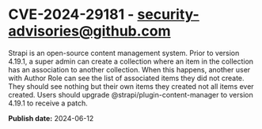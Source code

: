 # CVE-2024-29181 - security-advisories@github.com

Strapi is an open-source content management system. Prior to version 4.19.1, a super admin can create a collection where an item in the collection has an association to another collection. When this happens, another user with Author Role can see the list of associated items they did not create. They should see nothing but their own items they created not all items ever created. Users should upgrade @strapi/plugin-content-manager to version 4.19.1 to receive a patch.

**Publish date:** 2024-06-12
